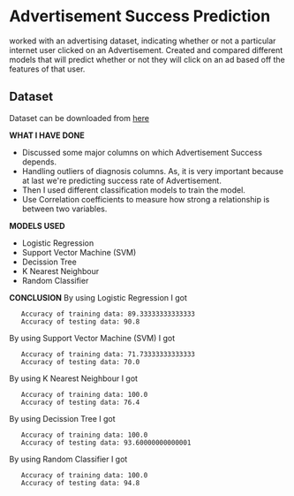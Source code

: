 # Advertisement Success Prediction

worked with an advertising dataset, indicating whether or not a particular internet user clicked on an Advertisement. 
Created and compared different models that will predict whether or not they will click on an ad based off the features of that user.

## Dataset
Dataset can be downloaded from [here](https://www.kaggle.com/tbyrnes/advertising)

**WHAT I HAVE DONE**
- Discussed some major columns on which Advertisement Success depends.
- Handling outliers of diagnosis columns. As, it is very important because at last we're predicting success rate of Advertisement.
- Then I used different classification models to train the model.
- Use Correlation coefficients to measure how strong a relationship is between two variables.

**MODELS USED**
-  Logistic Regression
-  Support Vector Machine (SVM)
-  Decission Tree
-  K Nearest Neighbour
-  Random  Classifier

**CONCLUSION**
By using Logistic Regression I got 
 ```
    Accuracy of training data: 89.33333333333333
    Accuracy of testing data: 90.8
 ``` 
 
 By using Support Vector Machine (SVM) I got 
 ```
    Accuracy of training data: 71.73333333333333
    Accuracy of testing data: 70.0
 ``` 
 
 By using K Nearest Neighbour I got 
 ```
    Accuracy of training data: 100.0
    Accuracy of testing data: 76.4
 ``` 
 
  By using Decission Tree I got 
 ```
    Accuracy of training data: 100.0
    Accuracy of testing data: 93.60000000000001
 ``` 
 
 By using Random  Classifier I got 
 ```
    Accuracy of training data: 100.0
    Accuracy of testing data: 94.8
 ``` 
